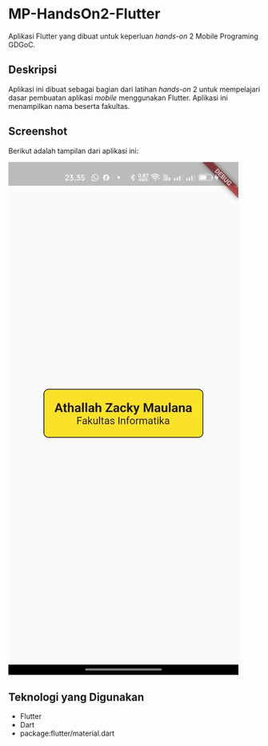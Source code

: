 # MP-HandsOn2-Flutter

Aplikasi Flutter yang dibuat untuk keperluan *hands-on* 2 Mobile Programing GDGoC.

## Deskripsi

Aplikasi ini dibuat sebagai bagian dari latihan *hands-on* 2 untuk mempelajari dasar pembuatan aplikasi *mobile* menggunakan Flutter. Aplikasi ini menampilkan nama beserta fakultas.

## Screenshot

Berikut adalah tampilan dari aplikasi ini:

![Tampilan Aplikasi](Screenshot.jpg "Tampilan Aplikasi")

## Teknologi yang Digunakan

*   Flutter
*   Dart
*   package:flutter/material.dart
